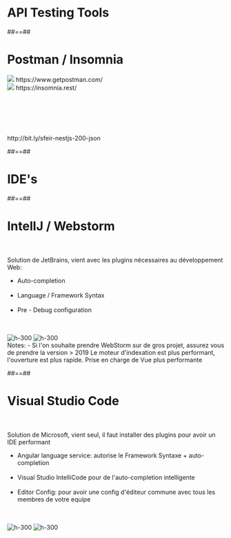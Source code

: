 <!-- .slide: class="transition-white sfeir-bg-blue" -->
# API Testing Tools

##==##

<!-- .slide: class="with-code" -->

# Postman / Insomnia

<div class="flex-row"> 
<div class="w-500 flex-row">
 <img class="h-200" src="./assets/images/g5c7f712f61_0_0.png">
 https://www.getpostman.com/ 
</div>

<div class="w-500 flex-row">
 <img class="h-200" src="./assets/images/g5c7f712f61_0_5.png">
 https://insomnia.rest/
</div>
</div>

<div class="full-center" style="margin-top: 100px">
http://bit.ly/sfeir-nestjs-200-json
</div>

##==##

<!-- .slide: class="transition-white sfeir-bg-blue" -->
# IDE's

##==##

<!-- .slide: class="sfeir-basic-slide" -->
# IntellJ / Webstorm
<br><br>
Solution de JetBrains, vient avec les plugins nécessaires au développement Web:<br>
<ul>
    <li>Auto-completion</li><br>
    <li>Language / Framework Syntax</li><br>
    <li>Pre - Debug configuration</li>
</ul>
<br><br>
<div class="flex-row">
    <img alt="h-300" src="assets/images/WebStorm_logo.png"/>
    <img alt="h-300" src="assets/images/IntelliJ_IDEA_Logo.png" />
</div>
Notes:
- Si l'on souhaite prendre WebStorm sur de gros projet, assurez vous de prendre la version > 2019
Le moteur d'indexation est plus performant, l'ouverture est plus rapide. Prise en charge de Vue plus performante

##==##

<!-- .slide: class="sfeir-basic-slide" -->
# Visual Studio Code
<br><br>
Solution de Microsoft, vient seul, il faut installer des plugins pour avoir un IDE performant
<ul>
    <li>Angular language service: autorise le Framework Syntaxe + auto-completion</li><br>
    <li>Visual Studio IntelliCode pour de l'auto-completion intelligente</li><br>
    <li>Editor Config: pour avoir une config d'éditeur commune avec tous les membres de votre equipe</li><br>
</ul>
<br>
<div class="flex-row">
    <img alt="h-300" src="assets/images/vscode.svg" />
    <img alt="h-300" src="assets/images/editor_config.png" />
</div>
